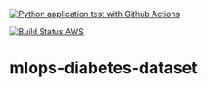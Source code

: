 [![Python application test with Github Actions](https://github.com/shosseini811/mlops-diabetes-dataset/actions/workflows/CI.yml/badge.svg)](https://github.com/shosseini811/mlops-diabetes-dataset/actions/workflows/CI.yml)

[![Build Status AWS](https://github.com/shosseini811/mlops-diabetes-dataset/actions/workflows/CI.yml/badge.svg)](https://codebuild.us-east-2.amazonaws.com/badges?uuid=eyJlbmNyeXB0ZWREYXRhIjoiaGlGTGptVTBCb1gzTnNUS2hVaVJkTjgxQUd5a0daUDlMWW5iQWluRWZoNWdaOWtyQ3pwQkJKVDZzMWlObENpK1FndkYvUEJSUVFaNzdNNUY5aEQvUS84PSIsIml2UGFyYW1ldGVyU3BlYyI6ImsxUVlUN3ZXbVVlRExaMTIiLCJtYXRlcmlhbFNldFNlcmlhbCI6MX0%3D&branch=main)

# mlops-diabetes-dataset
